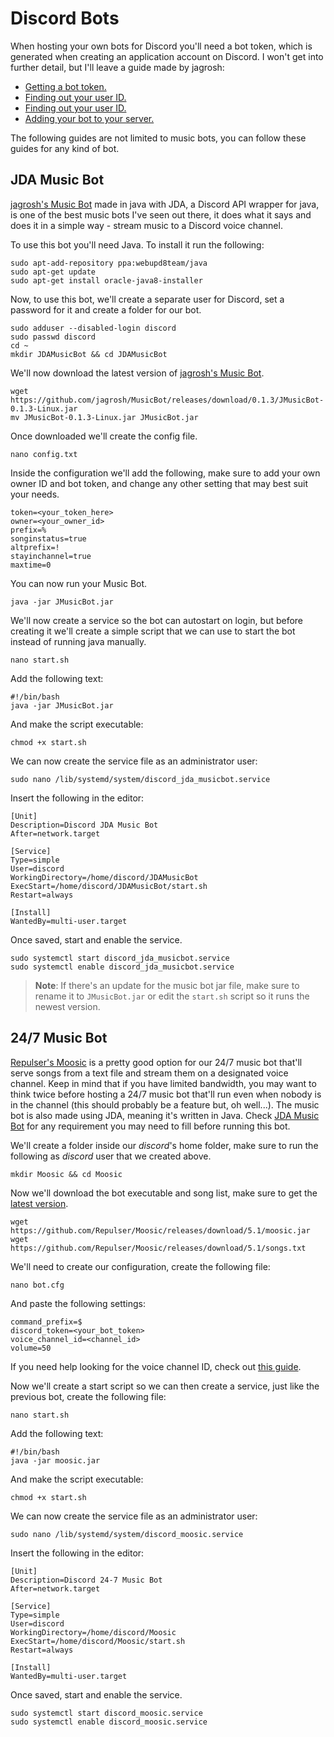 # Discord Bots
When hosting your own bots for Discord you'll need a bot token, which is generated when creating an application account on Discord. I won't get into further detail, but I'll leave a guide made by jagrosh:

* [Getting a bot token.](https://github.com/jagrosh/MusicBot/wiki/Getting-a-Bot-Token)
* [Finding out your user ID.](https://github.com/jagrosh/MusicBot/wiki/Finding-Your-User-ID)
* [Finding out your user ID.](https://github.com/jagrosh/MusicBot/wiki/Finding-Your-User-ID)
* [Adding your bot to your server.](https://github.com/jagrosh/MusicBot/wiki/Adding-Your-Bot-To-Your-Server)

The following guides are not limited to music bots, you can follow these guides for any kind of bot.

## JDA Music Bot
[jagrosh's Music Bot](https://github.com/jagrosh/MusicBot) made in java with JDA, a Discord API wrapper for java, is one of the best music bots I've seen out there, it does what it says and does it in a simple way - stream music to a Discord voice channel.

To use this bot you'll need Java. To install it run the following:

    sudo apt-add-repository ppa:webupd8team/java
    sudo apt-get update
    sudo apt-get install oracle-java8-installer

Now, to use this bot, we'll create a separate user for Discord, set a password for it and create a folder for our bot.

    sudo adduser --disabled-login discord
    sudo passwd discord
    cd ~
    mkdir JDAMusicBot && cd JDAMusicBot

We'll now download the latest version of [jagrosh's Music Bot](https://github.com/jagrosh/MusicBot/releases).

    wget https://github.com/jagrosh/MusicBot/releases/download/0.1.3/JMusicBot-0.1.3-Linux.jar
    mv JMusicBot-0.1.3-Linux.jar JMusicBot.jar

Once downloaded we'll create the config file.

    nano config.txt

Inside the configuration we'll add the following, make sure to add your own owner ID and bot token, and change any other setting that may best suit your needs.

    token=<your_token_here>
    owner=<your_owner_id>
    prefix=%
    songinstatus=true
    altprefix=!
    stayinchannel=true
    maxtime=0

You can now run your Music Bot.

    java -jar JMusicBot.jar

We'll now create a service so the bot can autostart on login, but before creating it we'll create a simple script that we can use to start the bot instead of running java manually.

    nano start.sh

Add the following text:

    #!/bin/bash
    java -jar JMusicBot.jar

And make the script executable:

    chmod +x start.sh

We can now create the service file as an administrator user:

    sudo nano /lib/systemd/system/discord_jda_musicbot.service

Insert the following in the editor:

    [Unit]
    Description=Discord JDA Music Bot
    After=network.target

    [Service]
    Type=simple
    User=discord
    WorkingDirectory=/home/discord/JDAMusicBot
    ExecStart=/home/discord/JDAMusicBot/start.sh
    Restart=always

    [Install]
    WantedBy=multi-user.target

Once saved, start and enable the service.

    sudo systemctl start discord_jda_musicbot.service
    sudo systemctl enable discord_jda_musicbot.service

> **Note**: If there's an update for the music bot jar file, make sure to rename it to `JMusicBot.jar` or edit the `start.sh` script so it runs the newest version.

## 24/7 Music Bot
[Repulser's Moosic](https://github.com/Repulser/Moosic/) is a pretty good option for our 24/7 music bot that'll serve songs from a text file and stream them on a designated voice channel. Keep in mind that if you have limited bandwidth, you may want to think twice before hosting a 24/7 music bot that'll run even when nobody is in the channel (this should probably be a feature but, oh well...). The music bot is also made using JDA, meaning it's written in Java. Check [JDA Music Bot](#jda-music-bot) for any requirement you may need to fill before running this bot.

We'll create a folder inside our *discord*'s home folder, make sure to run the following as *discord* user that we created above.

    mkdir Moosic && cd Moosic

Now we'll download the bot executable and song list, make sure to get the [latest version](https://github.com/Repulser/Moosic/releases).

    wget https://github.com/Repulser/Moosic/releases/download/5.1/moosic.jar
    wget https://github.com/Repulser/Moosic/releases/download/5.1/songs.txt

We'll need to create our configuration, create the following file:

    nano bot.cfg

And paste the following settings:

    command_prefix=$
    discord_token=<your_bot_token>
    voice_channel_id=<channel_id>
    volume=50

If you need help looking for the voice channel ID, check out [this guide](https://github.com/Chikachi/DiscordIntegration/wiki/How-to-get-a-token-and-channel-ID-for-Discord).

Now we'll create a start script so we can then create a service, just like the previous bot, create the following file:

    nano start.sh

Add the following text:

    #!/bin/bash
    java -jar moosic.jar

And make the script executable:

    chmod +x start.sh

We can now create the service file as an administrator user:

    sudo nano /lib/systemd/system/discord_moosic.service

Insert the following in the editor:

    [Unit]
    Description=Discord 24-7 Music Bot
    After=network.target

    [Service]
    Type=simple
    User=discord
    WorkingDirectory=/home/discord/Moosic
    ExecStart=/home/discord/Moosic/start.sh
    Restart=always

    [Install]
    WantedBy=multi-user.target

Once saved, start and enable the service.

    sudo systemctl start discord_moosic.service
    sudo systemctl enable discord_moosic.service
